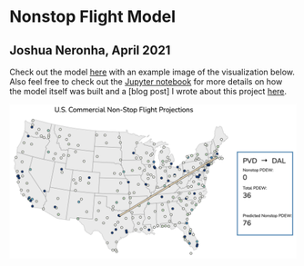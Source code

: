 # Nonstop Flight Model
## Joshua Neronha, April 2021

Check out the model [here](https://joshuaneronha.github.io/nonstop-flight-model/) with an example image of the visualization below. Also feel free to check out the [Jupyter notebook](https://github.com/joshuaneronha/nonstop-flight-model/blob/main/Model.ipynb) for more details on how the model itself was built and a [blog post] I wrote about this project [here](https://joshuaneronha.com/blog_posts/air_model.html).

![example](example.png)
